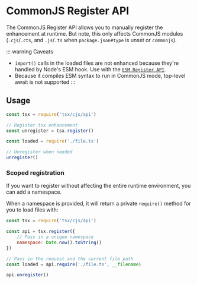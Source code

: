 # CommonJS Register API

The CommonJS Register API allows you to manually register the enhancement at runtime. But note, this only affects CommonJS modules (`.cjs`/`.cts`, and `.js`/`.ts` when `package.json#type` is unset or `commonjs`).

::: warning Caveats

- `import()` calls in the loaded files are not enhanced because they're handled by Node's ESM hook. Use with the [`ESM Register API`](/dev-api/register-esm).
- Because it compiles ESM syntax to run in CommonJS mode, top-level await is not supported
:::

## Usage
```js
const tsx = require('tsx/cjs/api')

// Register tsx enhancement
const unregister = tsx.register()

const loaded = require('./file.ts')

// Unregister when needed
unregister()
```

### Scoped registration

If you want to register without affecting the entire runtime environment, you can add a namespace.

When a namespace is provided, it will return a private `require()` method for you to load files with:
```js
const tsx = require('tsx/cjs/api')

const api = tsx.register({
    // Pass in a unique namespace
    namespace: Date.now().toString()
})

// Pass in the request and the current file path
const loaded = api.require('./file.ts', __filename)

api.unregister()
```
